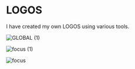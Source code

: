 # LOGOS
I have created my own LOGOS using various tools.

![GLOBAL (1)](https://github.com/Likitha-G-Dalwai/LOGOS/assets/161719806/d416a49f-a03f-4ae1-b031-b4c65abdc304)

![focus (1)](https://github.com/Likitha-G-Dalwai/LOGOS/assets/161719806/a9934b8e-a81b-46d6-b270-49c1ff288495)

![focus](https://github.com/Likitha-G-Dalwai/LOGOS/assets/161719806/aceea4d2-fb93-4912-b926-6542c01d3d71)
